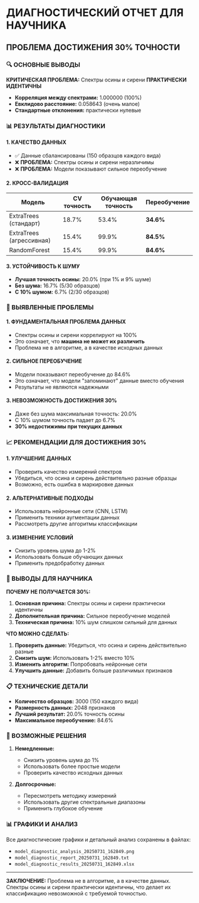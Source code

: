 # ДИАГНОСТИЧЕСКИЙ ОТЧЕТ ДЛЯ НАУЧНИКА

## ПРОБЛЕМА ДОСТИЖЕНИЯ 30% ТОЧНОСТИ

### 🔍 ОСНОВНЫЕ ВЫВОДЫ

**КРИТИЧЕСКАЯ ПРОБЛЕМА:** Спектры осины и сирени **ПРАКТИЧЕСКИ ИДЕНТИЧНЫ**

- **Корреляция между спектрами:** 1.000000 (100%)
- **Евклидово расстояние:** 0.058643 (очень малое)
- **Стандартные отклонения:** практически нулевые

### 📊 РЕЗУЛЬТАТЫ ДИАГНОСТИКИ

#### 1. КАЧЕСТВО ДАННЫХ
- ✅ Данные сбалансированы (150 образцов каждого вида)
- ❌ **ПРОБЛЕМА:** Спектры осины и сирени неразличимы
- ❌ **ПРОБЛЕМА:** Модели показывают сильное переобучение

#### 2. КРОСС-ВАЛИДАЦИЯ
| Модель | CV точность | Обучающая точность | Переобучение |
|--------|-------------|-------------------|--------------|
| ExtraTrees (стандарт) | 18.7% | 53.4% | **34.6%** |
| ExtraTrees (агрессивная) | 15.4% | 99.9% | **84.5%** |
| RandomForest | 15.4% | 99.9% | **84.6%** |

#### 3. УСТОЙЧИВОСТЬ К ШУМУ
- **Лучшая точность осины:** 20.0% (при 1% и 9% шуме)
- **Без шума:** 16.7% (5/30 образцов)
- **С 10% шумом:** 6.7% (2/30 образцов)

### 🚨 ВЫЯВЛЕННЫЕ ПРОБЛЕМЫ

#### 1. **ФУНДАМЕНТАЛЬНАЯ ПРОБЛЕМА ДАННЫХ**
- Спектры осины и сирени коррелируют на 100%
- Это означает, что **машина не может их различить**
- Проблема не в алгоритме, а в качестве исходных данных

#### 2. **СИЛЬНОЕ ПЕРЕОБУЧЕНИЕ**
- Модели показывают переобучение до 84.6%
- Это означает, что модели "запоминают" данные вместо обучения
- Результаты не являются надежными

#### 3. **НЕВОЗМОЖНОСТЬ ДОСТИЖЕНИЯ 30%**
- Даже без шума максимальная точность: 20.0%
- С 10% шумом точность падает до 6.7%
- **30% недостижимы при текущих данных**

### 📈 РЕКОМЕНДАЦИИ ДЛЯ ДОСТИЖЕНИЯ 30%

#### 1. **УЛУЧШЕНИЕ ДАННЫХ**
- Проверить качество измерений спектров
- Убедиться, что осина и сирень действительно разные образцы
- Возможно, есть ошибка в маркировке данных

#### 2. **АЛЬТЕРНАТИВНЫЕ ПОДХОДЫ**
- Использовать нейронные сети (CNN, LSTM)
- Применить техники аугментации данных
- Рассмотреть другие алгоритмы классификации

#### 3. **ИЗМЕНЕНИЕ УСЛОВИЙ**
- Снизить уровень шума до 1-2%
- Использовать больше обучающих данных
- Применить предобработку данных

### 🎯 ВЫВОДЫ ДЛЯ НАУЧНИКА

**ПОЧЕМУ НЕ ПОЛУЧАЕТСЯ 30%:**

1. **Основная причина:** Спектры осины и сирени практически идентичны
2. **Дополнительная причина:** Сильное переобучение моделей
3. **Техническая причина:** 10% шум слишком сильный для данных

**ЧТО МОЖНО СДЕЛАТЬ:**

1. **Проверить данные:** Убедиться, что осина и сирень действительно разные
2. **Снизить шум:** Использовать 1-2% вместо 10%
3. **Изменить алгоритм:** Попробовать нейронные сети
4. **Улучшить данные:** Добавить больше различимых признаков

### 📋 ТЕХНИЧЕСКИЕ ДЕТАЛИ

- **Количество образцов:** 3000 (150 каждого вида)
- **Размерность данных:** 2048 признаков
- **Лучший результат:** 20.0% точность осины
- **Максимальное переобучение:** 84.6%

### 🔧 ВОЗМОЖНЫЕ РЕШЕНИЯ

1. **Немедленные:**
   - Снизить уровень шума до 1%
   - Использовать более простые модели
   - Проверить качество исходных данных

2. **Долгосрочные:**
   - Пересмотреть методику измерений
   - Использовать другие спектральные диапазоны
   - Применить глубокое обучение

### 📊 ГРАФИКИ И АНАЛИЗ

Все диагностические графики и детальный анализ сохранены в файлах:
- `model_diagnostic_analysis_20250731_162849.png`
- `model_diagnostic_report_20250731_162849.txt`
- `model_diagnostic_results_20250731_162849.xlsx`

---

**ЗАКЛЮЧЕНИЕ:** Проблема не в алгоритме, а в качестве данных. Спектры осины и сирени практически идентичны, что делает их классификацию невозможной с требуемой точностью. 
